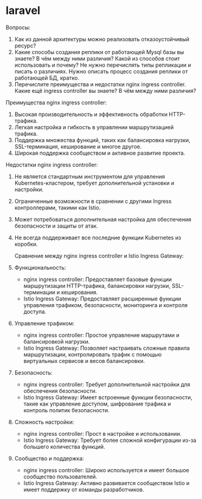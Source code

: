 # laravel

Вопросы:
1. Как из данной архитектуры можно реализовать отказоустойчивый ресурс?
2. Какие способы создания реплики от работающей Mysql базы вы знаете? В чём между ними различия? Какой из способов стоит использовать и почему? Не нужно перечислять типы репликации и писать о различиях. Нужно описать процесс создания реплики от работающей БД, кратко.
3. Перечислите преимущества и недостатки nginx ingress controller. Какие ещё ingress controller вы знаете? В чём между ними различия?

Преимущества nginx ingress controller:
1. Высокая производительность и эффективность обработки HTTP-трафика.
2. Легкая настройка и гибкость в управлении маршрутизацией трафика.
3. Поддержка множества функций, таких как балансировка нагрузки, SSL-терминация, кеширование и многое другое.
4. Широкая поддержка сообществом и активное развитие проекта.

Недостатки nginx ingress controller:
1. Не является стандартным инструментом для управления Kubernetes-кластером, требует дополнительной установки и настройки.
2. Ограниченные возможности в сравнении с другими Ingress контроллерами, такими как Istio.
3. Может потребоваться дополнительная настройка для обеспечения безопасности и защиты от атак.
4. Не всегда поддерживает все последние функции Kubernetes из коробки.



   Сравнение между nginx ingress controller и Istio Ingress Gateway:

1. Функциональность:
   - nginx ingress controller: Предоставляет базовые функции маршрутизации HTTP-трафика, балансировки нагрузки, SSL-терминации и кеширования.
   - Istio Ingress Gateway: Предоставляет расширенные функции управления трафиком, безопасности, мониторинга и контроля доступа.

2. Управление трафиком:
   - nginx ingress controller: Простое управление маршрутами и балансировкой нагрузки.
   - Istio Ingress Gateway: Позволяет настраивать сложные правила маршрутизации, контролировать трафик с помощью виртуальных сервисов и весов балансировки.

3. Безопасность:
   - nginx ingress controller: Требует дополнительной настройки для обеспечения безопасности.
   - Istio Ingress Gateway: Имеет встроенные функции безопасности, такие как управление доступом, шифрование трафика и контроль политик безопасности.

4. Сложность настройки:
   - nginx ingress controller: Прост в настройке и использовании.
   - Istio Ingress Gateway: Требует более сложной конфигурации из-за большего количества функций.

5. Сообщество и поддержка:
   - nginx ingress controller: Широко используется и имеет большое сообщество пользователей.
   - Istio Ingress Gateway: Активно развивается сообществом Istio и имеет поддержку от команды разработчиков.
